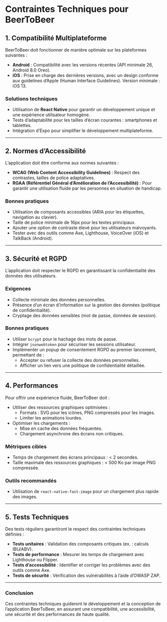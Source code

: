 # Contraintes Techniques pour BeerToBeer

## 1. Compatibilité Multiplateforme

BeerToBeer doit fonctionner de manière optimale sur les plateformes suivantes :

- **Android** : Compatibilité avec les versions récentes (API minimale 26, Android 8.0 Oreo).
- **iOS** : Prise en charge des dernières versions, avec un design conforme aux guidelines d’Apple (Human Interface Guidelines). Version minimale : iOS 13.

### Solutions techniques

- Utilisation de **React Native** pour garantir un développement unique et une expérience utilisateur homogène.
- Tests d’adaptabilité pour les tailles d’écran courantes : smartphones et tablettes.
- Intégration d’Expo pour simplifier le développement multiplateforme.

---

## 2. Normes d’Accessibilité

L’application doit être conforme aux normes suivantes :

- **WCAG (Web Content Accessibility Guidelines)** : Respect des contrastes, tailles de police adaptatives.
- **RGAA (Référentiel Général d’Amélioration de l’Accessibilité)** : Pour garantir une utilisation fluide par les personnes en situation de handicap.

### Bonnes pratiques

- Utilisation de composants accessibles (ARIA pour les étiquettes, navigation au clavier).
- Taille de police minimale de 16px pour les textes principaux.
- Ajouter une option de contraste élevé pour les utilisateurs malvoyants.
- Tester avec des outils comme Axe, Lighthouse, VoiceOver (iOS) et TalkBack (Android).

---

## 3. Sécurité et RGPD

L’application doit respecter le RGPD en garantissant la confidentialité des données des utilisateurs.

### Exigences

- Collecte minimale des données personnelles.
- Présence d’un écran d’information sur la gestion des données (politique de confidentialité).
- Cryptage des données sensibles (mot de passe, données de session).

### Bonnes pratiques

- Utiliser `bcrypt` pour le hachage des mots de passe.
- Intégrer `jsonwebtoken` pour sécuriser les sessions utilisateur.
- Implémenter un popup de consentement RGPD au premier lancement, permettant de :
  - Accepter ou refuser la collecte des données personnelles.
  - Afficher un lien vers une politique de confidentialité détaillée.

---

## 4. Performances

Pour offrir une expérience fluide, BeerToBeer doit :

- Utiliser des ressources graphiques optimisées :
  - Formats : SVG pour les icônes, PNG compressés pour les images.
  - Limiter les animations lourdes.
- Optimiser les chargements :
  - Mise en cache des données fréquentes.
  - Chargement asynchrone des écrans non critiques.

### Métriques cibles

- Temps de chargement des écrans principaux : < 2 secondes.
- Taille maximale des ressources graphiques : < 500 Ko par image PNG compressée.

### Outils recommandés

- Utilisation de `react-native-fast-image` pour un chargement plus rapide des images.

---

## 5. Tests Techniques

Des tests réguliers garantiront le respect des contraintes techniques définies :

- **Tests unitaires** : Validation des composants critiques (ex. : calculs IBU/ABV).
- **Tests de performance** : Mesurer les temps de chargement avec Lighthouse ou Flipper.
- **Tests d’accessibilité** : Identifier et corriger les problèmes avec des outils comme Axe.
- **Tests de sécurité** : Vérification des vulnérabilités à l’aide d’OWASP ZAP.

---

### Conclusion

Ces contraintes techniques guideront le développement et la conception de l’application BeerToBeer, en assurant une compatibilité, une accessibilité, une sécurité et des performances de haute qualité.
